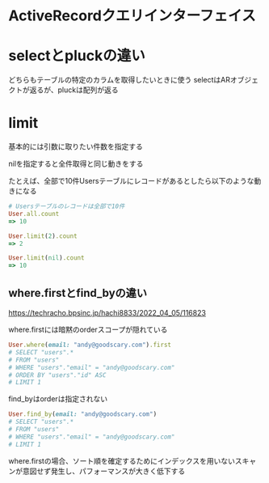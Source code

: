 # ActiveRecordクエリインターフェイス

# selectとpluckの違い

どちらもテーブルの特定のカラムを取得したいときに使う
selectはARオブジェクトが返るが、pluckは配列が返る

# limit

基本的には引数に取りたい件数を指定する

nilを指定すると全件取得と同じ動きをする

たとえば、全部で10件Usersテーブルにレコードがあるとしたら以下のような動きになる

```ruby
# Usersテーブルのレコードは全部で10件
User.all.count
=> 10

User.limit(2).count
=> 2

User.limit(nil).count
=> 10
```

## where.firstとfind_byの違い

https://techracho.bpsinc.jp/hachi8833/2022_04_05/116823

where.firstには暗黙のorderスコープが隠れている

```ruby
User.where(email: "andy@goodscary.com").first
# SELECT "users".*
# FROM "users"
# WHERE "users"."email" = "andy@goodscary.com"
# ORDER BY "users"."id" ASC
# LIMIT 1
```

find_byはorderは指定されない

```ruby
User.find_by(email: "andy@goodscary.com")
# SELECT "users".*
# FROM "users"
# WHERE "users"."email" = "andy@goodscary.com"
# LIMIT 1
```

where.firstの場合、ソート順を確定するためにインデックスを用いないスキャンが意図せず発生し、パフォーマンスが大きく低下する
